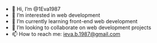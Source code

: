 - 👋 Hi, I’m @1Eva1987
- 👀 I’m interested in web development
- 🌱 I’m currently learning front-end web development
- 💞️ I’m looking to collaborate on web development projects
- 📫 How to reach me: ieva.b.1987@gmail.com

<!---
1Eva1987/1Eva1987 is a ✨ special ✨ repository because its `README.md` (this file) appears on your GitHub profile.
You can click the Preview link to take a look at your changes.
--->
